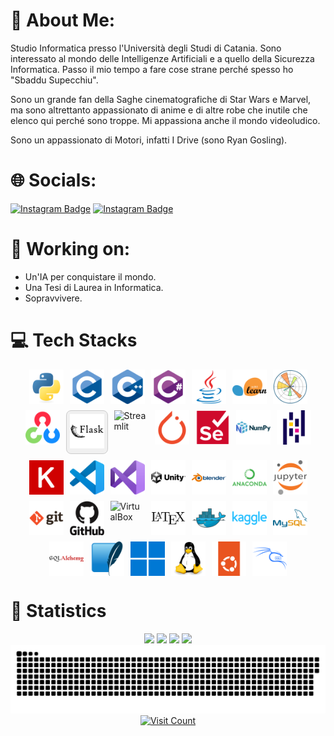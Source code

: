 # 💫 About Me:
Studio Informatica presso l'Università degli Studi di Catania. Sono interessato al mondo delle Intelligenze Artificiali e a quello della Sicurezza Informatica. Passo il mio tempo a fare cose strane perché spesso ho "Sbaddu Supecchiu".

Sono un grande fan della Saghe cinematografiche di Star Wars e Marvel, ma sono altrettanto appassionato di anime e di altre robe che inutile che elenco qui perché sono troppe. Mi appassiona anche il mondo videoludico.

Sono un appassionato di Motori, infatti I Drive (sono Ryan Gosling).



# 🌐 Socials:
[![Instagram Badge](https://img.shields.io/badge/Instagram-E4405F?style=for-the-badge&logo=instagram&logoColor=white)](https://www.instagram.com/giuseppe_bellamacina/)
[![Instagram Badge](https://img.shields.io/badge/LinkedIn-%230077B5.svg?style=for-the-badge&logo=linkedin&logoColor=white)](https://www.instagram.com/giuseppe_bellamacina/)




# 🚀 Working on:
- Un'IA per conquistare il mondo.
- Una Tesi di Laurea in Informatica.
- Sopravvivere.



# 💻 Tech Stacks
<div style="display: flex; flex-wrap: wrap; gap: 10px; justify-content: center;">
    <img src="https://github.com/devicons/devicon/blob/master/icons/python/python-original.svg" alt="Python" title="Python" width="55" height="55">
    <img src="https://github.com/devicons/devicon/blob/master/icons/c/c-original.svg" alt="C" title="C" width="55" height="55">
    <img src="https://github.com/devicons/devicon/blob/master/icons/cplusplus/cplusplus-original.svg" alt="C++" title="C++" width="55" height="55">
    <img src="https://github.com/devicons/devicon/blob/master/icons/csharp/csharp-original.svg" alt="C#" title="C#" width="55" height="55">
    <img src="https://github.com/devicons/devicon/blob/master/icons/java/java-original.svg" alt="Java" title="Java" width="55" height="55">
    <img src="https://github.com/devicons/devicon/blob/master/icons/scikitlearn/scikitlearn-original.svg" alt="Sklearn" title="Sklearn" width="55" height="55">
    <img src="https://github.com/devicons/devicon/blob/master/icons/matplotlib/matplotlib-original.svg" alt="Matplotlib" title="Matplotlib" width="55" height="55">
    <img src="https://github.com/devicons/devicon/blob/master/icons/opencv/opencv-original.svg" alt="OpenCV" title="OpenCV" width="55" height="55">
    <div style="background-color: #f0f0f0; border: 1px solid #ccc; padding: 5px; border-radius: 8px;">
        <img src="https://github.com/devicons/devicon/blob/master/icons/flask/flask-original-wordmark.svg" alt="Python" title="Python" width="55" height="55">
    </div>
    <img src="https://streamlit.io/images/brand/streamlit-mark-color.svg" alt="Streamlit" title="Streamlit" width="55" height="55">
    <img src="https://github.com/devicons/devicon/blob/master/icons/pytorch/pytorch-original.svg" alt="Pytorch" title="Pytorch" width="55" height="55">
    <img src="https://github.com/devicons/devicon/blob/master/icons/selenium/selenium-original.svg" alt="Selenium" title="Selenium" width="55" height="55">
    <img src="https://github.com/devicons/devicon/blob/master/icons/numpy/numpy-original-wordmark.svg" alt="Numpy" title="Numpy" width="55" height="55">
    <img src="https://github.com/devicons/devicon/blob/master/icons/pandas/pandas-original.svg" alt="Pandas" title="Pandas" width="55" height="55">
    <img src="https://github.com/devicons/devicon/blob/master/icons/keras/keras-original.svg" alt="Keras" title="Keras" width="55" height="55">
    <img src="https://github.com/devicons/devicon/blob/master/icons/vscode/vscode-original.svg" alt="VSCode" title="VSCode" width="55" height="55">
    <img src="https://github.com/devicons/devicon/blob/master/icons/visualstudio/visualstudio-original.svg" alt="Visual Studio" title="Visual Studio" width="55" height="55">
    <img src="https://github.com/devicons/devicon/blob/master/icons/unity/unity-original-wordmark.svg" alt="Unity" title="Unity" width="55" height="55">
    <img src="https://github.com/devicons/devicon/blob/master/icons/blender/blender-original-wordmark.svg" alt="Blender" title="Blender" width="55" height="55">
    <img src="https://github.com/devicons/devicon/blob/master/icons/anaconda/anaconda-original-wordmark.svg" alt="Conda" title="Conda" width="55" height="55">
    <img src="https://github.com/devicons/devicon/blob/master/icons/jupyter/jupyter-original-wordmark.svg" alt="Jupyter" title="Jupyter" width="55" height="55">
    <img src="https://github.com/devicons/devicon/blob/master/icons/git/git-original-wordmark.svg" alt="Git" title="Git" width="55" height="55">
    <img src="https://github.com/devicons/devicon/blob/master/icons/github/github-original-wordmark.svg" alt="GitHub" title="GitHub" width="55" height="55">
    <img src="https://banner2.cleanpng.com/20190501/xvt/kisspng-computer-icons-virtualbox-portable-network-graphic-virtualbox-icon-of-line-style-available-in-svg-5cca247f73f9e3.6112721115567514874751.jpg" alt="VirtualBox" title="VirtualBox" width="55" height="55">
    <img src="https://github.com/devicons/devicon/blob/master/icons/latex/latex-original.svg" alt="Latex" title="Latex" width="55" height="55">
    <img src="https://github.com/devicons/devicon/blob/master/icons/docker/docker-original.svg" alt="Docker" title="Docker" width="55" height="55">
    <img src="https://github.com/devicons/devicon/blob/master/icons/kaggle/kaggle-original-wordmark.svg" alt="Kaggle" title="Kaggle" width="55" height="55">
    <img src="https://github.com/devicons/devicon/blob/master/icons/mysql/mysql-original-wordmark.svg" alt="MySQL" title="MySQL" width="55" height="55">
    <img src="https://github.com/devicons/devicon/blob/master/icons/sqlalchemy/sqlalchemy-original-wordmark.svg" alt="SQLAlchemy" title="SQLAlchemy" width="55" height="55">
    <img src="https://github.com/devicons/devicon/blob/master/icons/sqlite/sqlite-original.svg" alt="SQLite" title="SQLite" width="55" height="55">
    <img src="https://github.com/devicons/devicon/blob/master/icons/windows11/windows11-original.svg" alt="Windows" title="Windows" width="55" height="55">
    <img src="https://github.com/devicons/devicon/blob/master/icons/linux/linux-original.svg" alt="Linux" title="Linux" width="55" height="55">
    <img src="https://github.com/devicons/devicon/blob/master/icons/ubuntu/ubuntu-original.svg" alt="Ubuntu" title="Ubuntu" width="55" height="55">
    <img src="https://github.com/canaleal/devicon/blob/new-icon-kali-linux/icons/kalilinux/kalilinux-original-wordmark.svg" alt="Kali Linux" title="Kali Linux" width="55" height="55">
</div>



# 🧪 Statistics
<center>
	<img src=https://github-profile-trophy.vercel.app/?username=GiuseppeBellamacina&title=MultipleLang,Repositories,Stars,Commits,Experience,Followers&theme=darkhub />
	<div style="display: inline-block;">
		<img src=https://github-readme-stats.vercel.app/api?username=GiuseppeBellamacina&show_icons=true&count_private=true&theme=tokyonight />
		<img src=https://github-readme-stats.vercel.app/api/top-langs/?username=GiuseppeBellamacina&size_weight=0.01&count_weight=0.4&langs_count=20&hide=batchfile,shell,makefile&layout=compact&theme=tokyonight />
	</div>
	<img src=https://github-profile-summary-cards.vercel.app/api/cards/profile-details?username=GiuseppeBellamacina&theme=github_dark />
</center>



<div align="center">
 <img width="1000" src="assets/github-snake.svg" alt="snake"/>
</div>

<div align="center">
    <a href="https://visitcount.itsvg.in/api?id=GiuseppeBellamacina&icon=10&color=12">
        <img src="https://visitcount.itsvg.in/api?id=GiuseppeBellamacina&icon=10&color=12" alt="Visit Count"/>
    </a>
</div>